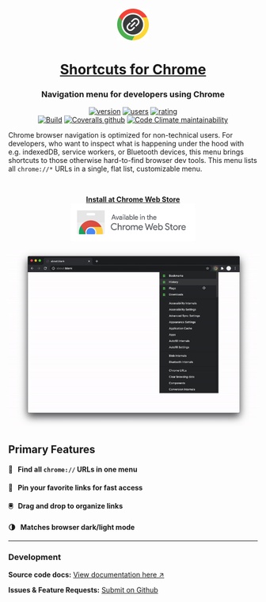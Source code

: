 <p align="center">
  <a href="https://chrome.google.com/webstore/detail/jnmekaomnicdcpgdndekkmojfomifjal">
    <img alt="Shortcuts for Chrome" src="https://raw.githubusercontent.com/MobileFirstLLC/shortcuts-for-chrome/master/assets/img/128x128.png" width="64" />
  </a>
</p>
<h1 align="center">
  <a href="https://chrome.google.com/webstore/detail/jnmekaomnicdcpgdndekkmojfomifjal">Shortcuts for Chrome</a>
</h1>

<h3 align="center">Navigation menu for developers using Chrome</h3>

<p align="center">
<a href="https://chrome.google.com/webstore/detail/jnmekaomnicdcpgdndekkmojfomifjal"><img src="https://img.shields.io/chrome-web-store/v/jnmekaomnicdcpgdndekkmojfomifjal?label=latest%20release&color=3D5AFE&style=flat-square" alt="version"/></a> 
<a href="https://chrome.google.com/webstore/detail/jnmekaomnicdcpgdndekkmojfomifjal"><img src="https://img.shields.io/chrome-web-store/users/jnmekaomnicdcpgdndekkmojfomifjal?style=flat-square" alt="users"></a> 
<a href="https://chrome.google.com/webstore/detail/jnmekaomnicdcpgdndekkmojfomifjal"><img src="https://img.shields.io/chrome-web-store/stars/jnmekaomnicdcpgdndekkmojfomifjal?style=flat-square" alt="rating" /></a>
<br/>
<a href="https://github.com/MobileFirstLLC/shortcuts-for-chrome/actions/workflows/build.yml"><img alt="Build" src="https://github.com/MobileFirstLLC/shortcuts-for-chrome/actions/workflows/build.yml/badge.svg"></a>
<a href="https://coveralls.io/github/MobileFirstLLC/shortcuts-for-chrome"><img alt="Coveralls github" src="https://img.shields.io/coveralls/github/MobileFirstLLC/shortcuts-for-chrome?style=flat-square"></a>
<a href="https://codeclimate.com/github/MobileFirstLLC/shortcuts-for-chrome/maintainability"><img alt="Code Climate maintainability" src="https://img.shields.io/codeclimate/maintainability/MobileFirstLLC/shortcuts-for-chrome?style=flat-square"></a>
</p>

Chrome browser navigation is optimized for non-technical users. For developers, who want to inspect what is happening under the hood with e.g. indexedDB, service workers, or Bluetooth devices, this menu brings shortcuts to those otherwise hard-to-find browser dev tools. This menu lists all `chrome://*` URLs in a single, flat list, customizable menu.

<br/>

<p align="center">
<strong><a href="https://chrome.google.com/webstore/detail/jnmekaomnicdcpgdndekkmojfomifjal">Install at Chrome Web Store</a></strong>
<br/><a href="https://chrome.google.com/webstore/detail/jnmekaomnicdcpgdndekkmojfomifjal"><img alt="install at chrome web store" width="250" src="https://raw.githubusercontent.com/MobileFirstLLC/shortcuts-for-chrome/master/.github/badge.png"/></a>
</p>

<p align="center">
<img width="700" class="feature" src='https://raw.githubusercontent.com/MobileFirstLLC/shortcuts-for-chrome/master/assets/preview.gif' />
</p>


## Primary Features

#### 💯 &nbsp; Find all `chrome://` URLs in one menu

#### 📍 &nbsp; Pin your favorite links for fast access

#### 🖲️ &nbsp; Drag and drop to organize links

#### 🌗 &nbsp; Matches browser dark/light mode

* * *

### Development

**Source code docs:**  [View documentation here ↗](https://oss.mobilefirst.me/shortcuts-for-chrome/)

**Issues & Feature Requests:** [Submit on Github](https://github.com/MobileFirstLLC/shortcuts-for-chrome/issues/new/choose)
